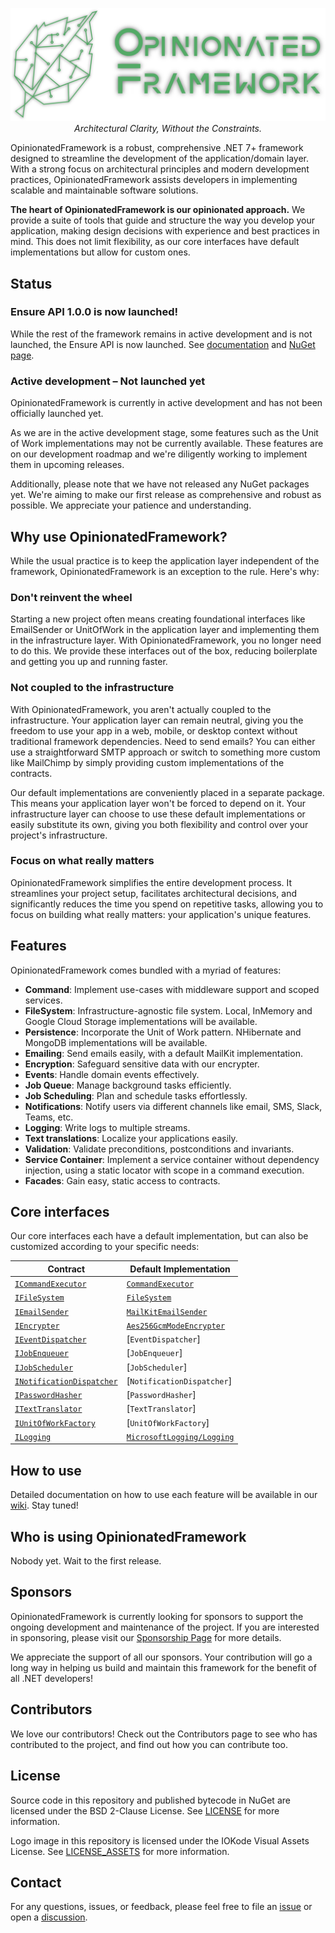 <p align="center">
    <img src="logo.png" />
    <em>Architectural Clarity, Without the Constraints.</em>
</p>

OpinionatedFramework is a robust, comprehensive .NET 7+ framework designed to streamline the development of the application/domain layer. With a strong focus on architectural principles and modern development practices, OpinionatedFramework assists developers in implementing scalable and maintainable software solutions.

**The heart of OpinionatedFramework is our opinionated approach.** We provide a suite of tools that guide and structure the way you develop your application, making design decisions with experience and best practices in mind. This does not limit flexibility, as our core interfaces have default implementations but allow for custom ones.

## Status
### Ensure API 1.0.0 is now launched!
While the rest of the framework remains in active development and is not launched, the Ensure API is now launched. See [documentation](https://github.com/iokode/OpinionatedFramework/tree/main/docs/ensure) and [NuGet page](https://www.nuget.org/packages/IOKode.OpinionatedFramework.Ensuring).

### Active development – Not launched yet
OpinionatedFramework is currently in active development and has not been officially launched yet.

As we are in the active development stage, some features such as the Unit of Work implementations may not be currently available. These features are on our development roadmap and we're diligently working to implement them in upcoming releases.

Additionally, please note that we have not released any NuGet packages yet. We're aiming to make our first release as comprehensive and robust as possible. We appreciate your patience and understanding.

## Why use OpinionatedFramework?
While the usual practice is to keep the application layer independent of the framework, OpinionatedFramework is an exception to the rule. Here's why:

### Don't reinvent the wheel
Starting a new project often means creating foundational interfaces like EmailSender or UnitOfWork in the application layer and implementing them in the infrastructure layer. With OpinionatedFramework, you no longer need to do this. We provide these interfaces out of the box, reducing boilerplate and getting you up and running faster.

### Not coupled to the infrastructure
With OpinionatedFramework, you aren't actually coupled to the infrastructure. Your application layer can remain neutral, giving you the freedom to use your app in a web, mobile, or desktop context without traditional framework dependencies. Need to send emails? You can either use a straightforward SMTP approach or switch to something more custom like MailChimp by simply providing custom implementations of the contracts.

Our default implementations are conveniently placed in a separate package. This means your application layer won't be forced to depend on it. Your infrastructure layer can choose to use these default implementations or easily substitute its own, giving you both flexibility and control over your project's infrastructure.

### Focus on what really matters
OpinionatedFramework simplifies the entire development process. It streamlines your project setup, facilitates architectural decisions, and significantly reduces the time you spend on repetitive tasks, allowing you to focus on building what really matters: your application's unique features.

## Features
OpinionatedFramework comes bundled with a myriad of features:

- **Command**: Implement use-cases with middleware support and scoped services.
- **FileSystem**: Infrastructure-agnostic file system. Local, InMemory and Google Cloud Storage implementations will be available.
- **Persistence**: Incorporate the Unit of Work pattern. NHibernate and MongoDB implementations will be available.
- **Emailing**: Send emails easily, with a default MailKit implementation.
- **Encryption**: Safeguard sensitive data with our encrypter.
- **Events**: Handle domain events effectively.
- **Job Queue**: Manage background tasks efficiently.
- **Job Scheduling**: Plan and schedule tasks effortlessly.
- **Notifications**: Notify users via different channels like email, SMS, Slack, Teams, etc.
- **Logging**: Write logs to multiple streams.
- **Text translations**: Localize your applications easily.
- **Validation**: Validate preconditions, postconditions and invariants.
- **Service Container**: Implement a service container without dependency injection, using a static locator with scope in a command execution.
- **Facades**: Gain easy, static access to contracts.

## Core interfaces
Our core interfaces each have a default implementation, but can also be customized according to your specific needs:

| Contract                                                                                                                                  | Default Implementation                                                                                                                                            |
|-------------------------------------------------------------------------------------------------------------------------------------------|-------------------------------------------------------------------------------------------------------------------------------------------------------------------|
| [`ICommandExecutor`](https://github.com/iokode/OpinionatedFramework/blob/main/src/Foundation/Contracts/ICommandExecutor.cs)               | [`CommandExecutor`](https://github.com/iokode/OpinionatedFramework/blob/main/src/ContractImplementations.CommandExecutor/CommandExecutor.cs)                      |
| [`IFileSystem`](https://github.com/iokode/OpinionatedFramework/blob/main/src/Foundation/Contracts/ICommandExecutor.cs)                    | [`FileSystem`](https://github.com/iokode/OpinionatedFramework/blob/main/src/ContractImplementations.FileSystem/FileSystem.cs)                                     |
| [`IEmailSender`](https://github.com/iokode/OpinionatedFramework/blob/main/src/Foundation/Contracts/IEmailSender.cs)                       | [`MailKitEmailSender`](https://github.com/iokode/OpinionatedFramework/blob/main/src/ContractImplementations.MailKit/MailKitEmailSender.cs)                        |
| [`IEncrypter`](https://github.com/iokode/OpinionatedFramework/blob/main/src/Foundation/Contracts/IEncrypter.cs)                           | [`Aes256GcmModeEncrypter`](https://github.com/iokode/OpinionatedFramework/blob/main/src/ContractImplementations.Aes256GcmModeEncrypter/Aes256Hmac512Encrypter.cs) |
| [`IEventDispatcher`](https://github.com/iokode/OpinionatedFramework/blob/main/src/Foundation/Contracts/IEventDispatcher.cs)               | [`EventDispatcher`]                                                                                                                                               |
| [`IJobEnqueuer`](https://github.com/iokode/OpinionatedFramework/blob/main/src/Foundation/Contracts/IJobEnqueuer.cs)                       | [`JobEnqueuer`]                                                                                                                                                   |
| [`IJobScheduler`](https://github.com/iokode/OpinionatedFramework/blob/main/src/Foundation/Contracts/IJobScheduler.cs)                     | [`JobScheduler`]                                                                                                                                                  |
| [`INotificationDispatcher`](https://github.com/iokode/OpinionatedFramework/blob/main/src/Foundation/Contracts/INotificationDispatcher.cs) | [`NotificationDispatcher`]                                                                                                                                        |
| [`IPasswordHasher`](https://github.com/iokode/OpinionatedFramework/blob/main/src/Foundation/Contracts/IPasswordHasher.cs)                 | [`PasswordHasher`]                                                                                                                                                |
| [`ITextTranslator`](https://github.com/iokode/OpinionatedFramework/blob/main/src/Foundation/Contracts/ITextTranslator.cs)                 | [`TextTranslator`]                                                                                                                                                |
| [`IUnitOfWorkFactory`](https://github.com/iokode/OpinionatedFramework/blob/main/src/Foundation/Contracts/IUnitOfWorkFactory.cs)           | [`UnitOfWorkFactory`]                                                                                                                                             |
| [`ILogging`](https://github.com/iokode/OpinionatedFramework/blob/main/src/Foundation/Logging/ILogging.cs)                                 | [`MicrosoftLogging/Logging`](https://github.com/iokode/OpinionatedFramework/blob/main/src/ContractImplementations.MicrosoftLogging/Logging.cs)                    |

## How to use
Detailed documentation on how to use each feature will be available in our [wiki](https://github.com/iokode/OpinionatedFramework/wiki). Stay tuned!

## Who is using OpinionatedFramework

Nobody yet. Wait to the first release.

## Sponsors
OpinionatedFramework is currently looking for sponsors to support the ongoing development and maintenance of the project. If you are interested in sponsoring, please visit our [Sponsorship Page](https://github.com/sponsors/iokode) for more details.

We appreciate the support of all our sponsors. Your contribution will go a long way in helping us build and maintain this framework for the benefit of all .NET developers!

## Contributors
We love our contributors! Check out the Contributors page to see who has contributed to the project, and find out how you can contribute too.

## License
Source code in this repository and published bytecode in NuGet are licensed under the BSD 2-Clause License. See [LICENSE](https://github.com/iokode/OpinionatedFramework/blob/main/LICENSE) for more information.

Logo image in this repository is licensed under the IOKode Visual Assets License. See [LICENSE_ASSETS](https://github.com/iokode/OpinionatedFramework/blob/main/LICENSE_ASSETS) for more information.

## Contact
For any questions, issues, or feedback, please feel free to file an [issue](https://github.com/iokode/OpinionatedFramework/issues) or open a [discussion](https://github.com/iokode/OpinionatedFramework/discussions).
